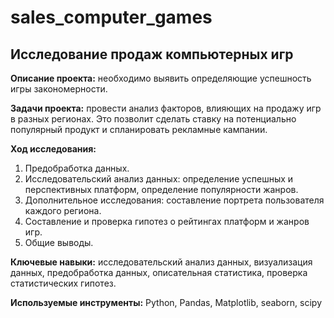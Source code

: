 # sales_computer_games

## Исследование продаж компьютерных игр

**Описание проекта:** необходимо выявить определяющие успешность игры закономерности.

**Задачи проекта:** провести анализ факторов, влияющих на продажу игр в разных регионах. Это позволит сделать ставку на потенциально популярный продукт и спланировать рекламные кампании.

**Ход исследования:**
 1. Предобработка данных.
 2. Исследовательский анализ данных: определение успешных и перспективных платформ, определение популярности жанров.
 3. Дополнительное исследования: составление портрета пользователя каждого региона.
 4. Составление и проверка гипотез о рейтингах платформ и жанров игр.
 5. Общие выводы.

**Ключевые навыки:** исследовательский анализ данных, визуализация данных, предобработка данных, описательная статистика, проверка статистических гипотез.


**Используемые инструменты:** Python, Pandas, Matplotlib, seaborn, scipy

